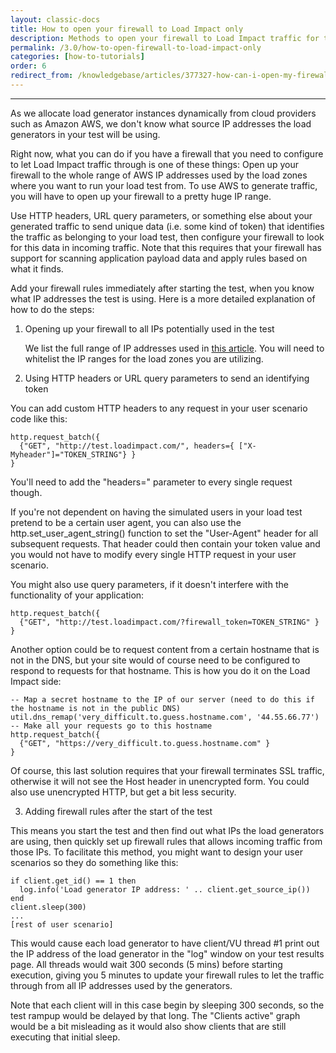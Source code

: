 ```yaml
---
layout: classic-docs
title: How to open your firewall to Load Impact only
description: Methods to open your firewall to Load Impact traffic for testing purposes
permalink: /3.0/how-to-open-firewall-to-load-impact-only
categories: [how-to-tutorials]
order: 6
redirect_from: /knowledgebase/articles/377327-how-can-i-open-my-firewall-to-load-impact-traffic
---
```


***

As we allocate load generator instances dynamically from cloud providers such as Amazon AWS, we don't know what source IP addresses the load generators in your test will be using.

Right now, what you can do if you have a firewall that you need to configure to let Load Impact traffic through is one of these things:
Open up your firewall to the whole range of AWS IP addresses used by the load zones where you want to run your load test from. To use AWS to generate traffic, you will have to open up your firewall to a pretty huge IP range.

Use HTTP headers, URL query parameters, or something else about your generated traffic to send unique data (i.e. some kind of token) that identifies the traffic as belonging to your load test, then configure your firewall to look for this data in incoming traffic. Note that this requires that your firewall has support for scanning application payload data and apply rules based on what it finds.

Add your firewall rules immediately after starting the test, when you know what IP addresses the test is using.
Here is a more detailed explanation of how to do the steps:

1. Opening up your firewall to all IPs potentially used in the test

    We list the full range of IP addresses used in [this article](what-ip-addresses-are-used-by-load-impact). You will need to whitelist the IP ranges for the load zones you are utilizing.

2. Using HTTP headers or URL query parameters to send an identifying token

You can add custom HTTP headers to any request in your user scenario code like this:
```
http.request_batch({
  {"GET", "http://test.loadimpact.com/", headers={ ["X-Myheader"]="TOKEN_STRING"} }
}
```
You'll need to add the "headers=" parameter to every single request though.

If you're not dependent on having the simulated users in your load test pretend to be a certain user agent, you can also use the http.set_user_agent_string() function to set the "User-Agent" header for all subsequent requests. That header could then contain your token value and you would not have to modify every single HTTP request in your user scenario.

You might also use query parameters, if it doesn't interfere with the functionality of your application:
```
http.request_batch({
  {"GET", "http://test.loadimpact.com/?firewall_token=TOKEN_STRING" }
}
```
Another option could be to request content from a certain hostname that is not in the DNS, but your site would of course need to be configured to respond to requests for that hostname. This is how you do it on the Load Impact side:
```
-- Map a secret hostname to the IP of our server (need to do this if the hostname is not in the public DNS)
util.dns_remap('very_difficult.to.guess.hostname.com', '44.55.66.77')
-- Make all your requests go to this hostname
http.request_batch({
  {"GET", "https://very_difficult.to.guess.hostname.com" }
}
```
Of course, this last solution requires that your firewall terminates SSL traffic, otherwise it will not see the Host header in unencrypted form. You could also use unencrypted HTTP, but get a bit less security.

3. Adding firewall rules after the start of the test

This means you start the test and then find out what IPs the load generators are using, then quickly set up firewall rules that allows incoming traffic from those IPs. To facilitate this method, you might want to design your user scenarios so they do something like this:

```
if client.get_id() == 1 then
  log.info('Load generator IP address: ' .. client.get_source_ip())
end
client.sleep(300)
...
[rest of user scenario]
```

This would cause each load generator to have client/VU thread #1 print out the IP address of the load generator in the "log" window on your test results page. All threads would wait 300 seconds (5 mins) before starting execution, giving you 5 minutes to update your firewall rules to let the traffic through from all IP addresses used by the generators.

Note that each client will in this case begin by sleeping 300 seconds, so the test rampup would be delayed by that long. The "Clients active" graph would be a bit misleading as it would also show clients that are still executing that initial sleep.
